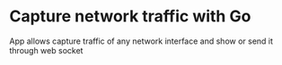 # Capture network traffic with Go

App allows capture traffic of any network interface and show or send it through web socket
